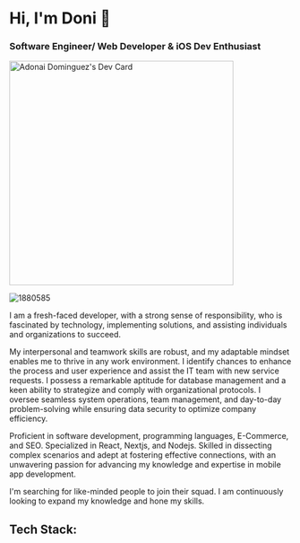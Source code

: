 # Hi, I'm Doni 👋
### Software Engineer/ Web Developer & iOS Dev Enthusiast  

<a href="https://app.daily.dev/adonaidominguez"><img src="https://api.daily.dev/devcards/8914376291b0452db9f696c7224fca9f.png?r=qt2" width="400" alt="Adonai Dominguez's Dev Card"/></a>

![1880585](https://github.com/donidhernandez/donidhernandez/assets/142445990/7dd79633-b2be-475f-a9ad-ded6f173b40d)

I am a fresh-faced developer, with a strong sense of responsibility, who is fascinated by technology, implementing solutions, and assisting individuals and organizations to succeed.

My interpersonal and teamwork skills are robust, and my adaptable mindset enables me to thrive in any work environment. I identify chances to enhance the process and user experience and assist the IT team with new service requests.  I possess a remarkable aptitude for database management and a keen ability to strategize and comply with organizational protocols. I oversee seamless system operations, team management, and day-to-day problem-solving while ensuring data security to optimize company efficiency.

Proficient in software development, programming languages, E-Commerce, and SEO. Specialized in React, Nextjs, and Nodejs. Skilled in dissecting complex scenarios and adept at fostering effective connections, with an unwavering passion for advancing my knowledge and expertise in mobile app development.

I'm searching for like-minded people to join their squad. I am continuously looking to expand my knowledge and hone my skills.

## Tech Stack:


